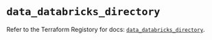# `data_databricks_directory`

Refer to the Terraform Registory for docs: [`data_databricks_directory`](https://registry.terraform.io/providers/databricks/databricks/1.18.0/docs/data-sources/directory).
